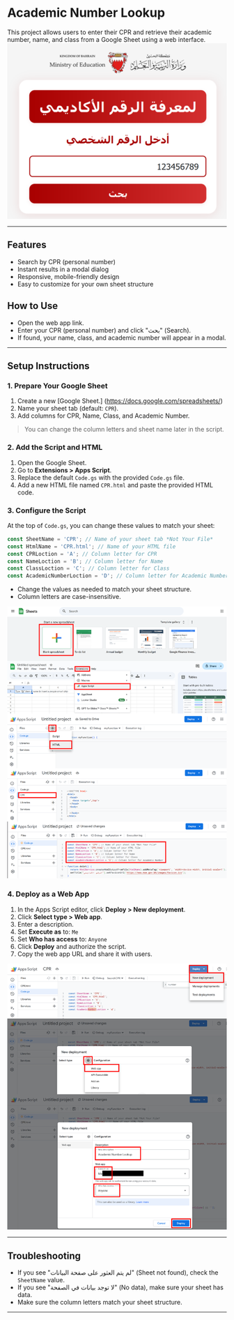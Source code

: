 # Academic Number Lookup

This project allows users to enter their CPR and retrieve their academic number, name, and class from a Google Sheet using a web interface.
![App Screenshot](Image/App.PNG)

---

## Features
- Search by CPR (personal number)
- Instant results in a modal dialog
- Responsive, mobile-friendly design
- Easy to customize for your own sheet structure

## How to Use
- Open the web app link.
- Enter your CPR (personal number) and click "بحث" (Search).
- If found, your name, class, and academic number will appear in a modal.

---

## Setup Instructions

### 1. Prepare Your Google Sheet
1. Create a new [Google Sheet.] (https://docs.google.com/spreadsheets/)
2. Name your sheet tab (default: `CPR`).
3. Add columns for CPR, Name, Class, and Academic Number.
> You can change the column letters and sheet name later in the script.

### 2. Add the Script and HTML
1. Open the Google Sheet.
2. Go to **Extensions > Apps Script**.
3. Replace the default `Code.gs` with the provided `Code.gs` file.
4. Add a new HTML file named `CPR.html` and paste the provided HTML code.

### 3. Configure the Script
At the top of `Code.gs`, you can change these values to match your sheet:

```js
const SheetName = 'CPR'; // Name of your sheet tab *Not Your File*
const HtmlName = 'CPR.html'; // Name of your HTML file
const CPRLoction = 'A'; // Column letter for CPR
const NameLoction = 'B'; // Column letter for Name
const ClassLoction = 'C'; // Column letter for Class
const AcademicNumberLoction = 'D'; // Column letter for Academic Number
```
- Change the values as needed to match your sheet structure.
- Column letters are case-insensitive.

![Prepare Screenshot](Image/Create.png)

### 4. Deploy as a Web App
1. In the Apps Script editor, click **Deploy > New deployment**.
2. Click **Select type > Web app**.
3. Enter a description.
4. Set **Execute as** to: `Me`
5. Set **Who has access** to: `Anyone`
6. Click **Deploy** and authorize the script.
7. Copy the web app URL and share it with users.

![Deploy Screenshot](Image/Deploy.png)

---

## Troubleshooting
- If you see "لم يتم العثور على صفحة البيانات" (Sheet not found), check the `SheetName` value.
- If you see "لا توجد بيانات في الصفحة" (No data), make sure your sheet has data.
- Make sure the column letters match your sheet structure.

---
